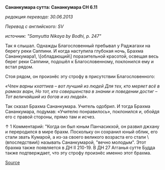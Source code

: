 **Сананкумара сутта: Сананкумара СН 6\.11**

_редакция перевода: 30\.06\.2013_

_Перевод с английского: SV_

_источник: "Samyutta Nikaya by Bodhi, p\. 247"_

Так я слышал\. Однажды Благословенный пребывал у Раджагахи на берегу реки Саппини\. И когда наступила глубокая ночь, Брахма Сананкумара1, \\[обладающий\\] поразительной красотой, освещая весь берег реки Саппини, подошёл к Благословенному, поклонился ему и встал рядом\.

Стоя рядом, он произнёс эту строфу в присутствии Благословенного: 

*«Член варны кхаттиев – вот лучший из людей*
*Для тех, кто меряет всё в рамках варн,*
*Но тот, кто совершенства в знании и поведении достиг –*
*Тот величайший из богов и из людей»\.*

Так сказал Брахма Сананкумара\. Учитель одобрил\. И тогда Брахма Сананкумара, подумав: «Учителю понравилось», поклонился и, обойдя его с правой стороны, прямо там и исчез\. 

↑ 1 Комментарий: "Когда он был юным Панчасикхой, он развил джхану и переродился в мире брахм\. Поскольку он сохранил юный облик, его стали звать Кумарой, а из\-за своего великого возраста его стали \\(впоследствии\\) называть Сананкумарой, "вечно молодым"\. Этот брахма также появляется в ДН II 210\-19\. В ДН 27 Агганья сутте Будда также подтверждает, что эту строфу произнёс именно этот брахма\.

[Source](https://www\.theravada\.ru/Teaching/Canon/Suttanta/Texts/sn6_11\-sanankumara\-sutta\-sv\.htm)